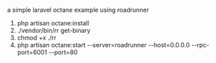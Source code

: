 a simple laravel octane example using roadrunner

1. php artisan octane:install
2. ./vendor/bin/rr get-binary
3. chmod +x ./rr
4. php artisan octane:start --server=roadrunner --host=0.0.0.0 --rpc-port=6001 --port=80
